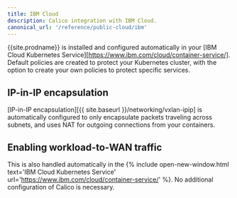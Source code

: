 ```yaml
---
title: IBM Cloud
description: Calico integration with IBM Cloud.
canonical_url: '/reference/public-cloud/ibm'
---
```


{{site.prodname}} is installed and configured automatically in your [IBM Cloud Kubernetes Service][https://www.ibm.com/cloud/container-service/].  Default policies are created to protect your Kubernetes cluster, with the option to create your own policies to protect specific services.

## IP-in-IP encapsulation

[IP-in-IP encapsulation][{{ site.baseurl }}/networking/vxlan-ipip] is automatically configured to only encapsulate packets traveling across subnets, and uses NAT for outgoing connections from your containers.

## Enabling workload-to-WAN traffic

This is also handled automatically in the {% include open-new-window.html text='IBM Cloud Kubernetes Service' url='https://www.ibm.com/cloud/container-service/' %}.  No additional configuration of Calico is necessary.